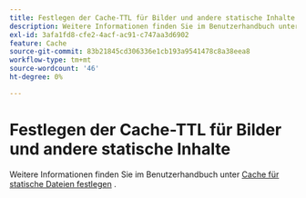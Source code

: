```yaml
---
title: Festlegen der Cache-TTL für Bilder und andere statische Inhalte
description: Weitere Informationen finden Sie im Benutzerhandbuch unter [Cache für statische Dateien festlegen](https://experienceleague.adobe.com/docs/commerce-cloud-service/user-guide/configure/app/set-cache.html).
exl-id: 3afa1fd8-cfe2-4acf-ac91-c747aa3d6902
feature: Cache
source-git-commit: 83b21845cd306336e1cb193a9541478c8a38eea8
workflow-type: tm+mt
source-wordcount: '46'
ht-degree: 0%

---
```


# Festlegen der Cache-TTL für Bilder und andere statische Inhalte

Weitere Informationen finden Sie im Benutzerhandbuch unter [Cache für statische Dateien festlegen](https://experienceleague.adobe.com/docs/commerce-cloud-service/user-guide/configure/app/set-cache.html) .
